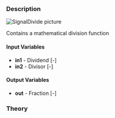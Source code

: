 ### Description
![SignalDivide picture](SignalDivide.svg)

Contains a mathematical division function

#### Input Variables
* **in1** - Dividend [-]
* **in2** - Divisor [-]

#### Output Variables
* **out** - Fraction [-]

### Theory
<!---EQUATION out = \dfrac{in_1}{in_2} --->

